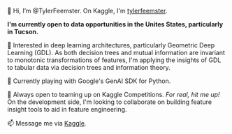 👋 Hi, I’m @TylerFeemster. On Kaggle, I'm [tylerfeemster](https://www.kaggle.com/tylerfeemster).

**I'm currently open to data opportunities in the Unites States, particularly in Tucson.**

👀 Interested in deep learning architectures, particularly Geometric Deep Learning (GDL).
As both decision trees and mutual information are invariant to monotonic transformations of features,
I'm applying the insights of GDL to tabular data via decision trees and information theory.

🌱 Currently playing with Google's GenAI SDK for Python.

💞️ Always open to teaming up on Kaggle Competitions. *For real, hit me up!* On the development
side, I'm looking to collaborate on building feature insight tools to aid in feature engineering.

📫 Message me via [Kaggle](https://www.kaggle.com/tylerfeemster).
